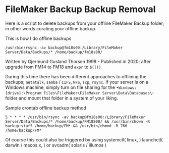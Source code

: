 # FileMaker Backup Backup Removal
Here is a script to delete backups from your offline FileMaker Backup folder; in other words curating your offline backup.

This is how I do offline backups
```
/usr/bin/rsync -av backup@fm18s00:/Library/FileMaker Server/Data/Backups/* /home/backup/fm18s00/
```

Written by Gjermund Gusland Thorsen 1998 - Published in 2020; after upgrade from FM14 to FM18 and `expr` to `$(())`

During this time there has been different approaches to offlining the backups; `netatalk`, `samba` / `CIFS`, `NFS`, `scp`, `rsync`. If your server is on a Windows machine, simply turn on file sharing for the `•Windows: [drive]:\Program Files\FileMaker\FileMaker Server\Data\Databases\`-folder and mount that folder in a system of your liking.

Sample crontab offline backup method
```Shell
5 * * * * /usr/bin/rsync -av backup@fm18s00:/Library/FileMaker Server/Data/Backups/* /home/backup/FM18S00/ && /usr/bin/chown -R backup:staff /home/backup/FM* && /usr/bin/chmod -R 760 /home/backup/FM*
```
Of course this could also be triggered by using systemctl( linux, ) launchctl( darwin / macos x, ) or svcadm( solaris / illumos )
